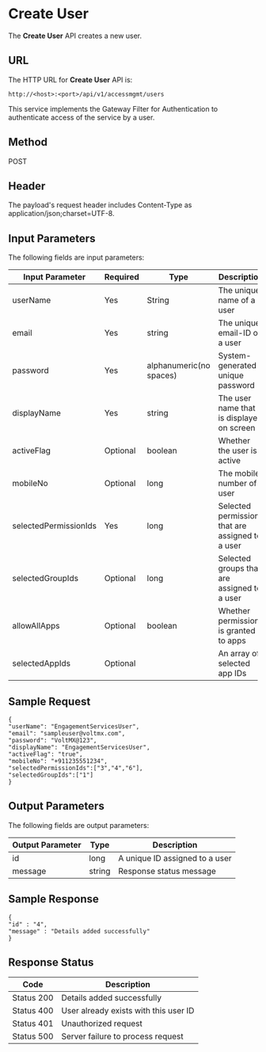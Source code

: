 
# Create User

The **Create User** API creates a new user.

## URL

The HTTP URL for **Create User** API is:

```
http://<host>:<port>/api/v1/accessmgmt/users
```

This service implements the Gateway Filter for Authentication to authenticate access of the service by a user.

## Method

POST

## Header

The payload's request header includes Content-Type as application/json;charset=UTF-8.

## Input Parameters

The following fields are input parameters:

| Input Parameter       | Required | Type                    | Description                                      |
| --------------------- | -------- | ----------------------- | ------------------------------------------------ |
| userName              | Yes      | String                  | The unique name of a user                        |
| email                 | Yes      | string                  | The unique email-ID of a user                    |
| password              | Yes      | alphanumeric(no spaces) | System- generated unique password                |
| displayName           | Yes      | string                  | The user name that is displayed on screen        |
| activeFlag            | Optional | boolean                 | Whether the user is active                       |
| mobileNo              | Optional | long                    | The mobile number of a user                      |
| selectedPermissionIds | Yes      | long                    | Selected permissions that are assigned to a user |
| selectedGroupIds      | Optional | long                    | Selected groups that are assigned to a user      |
| allowAllApps          | Optional | boolean                 | Whether permission is granted to apps            |
| selectedAppIds        | Optional |                         | An array of selected app IDs                     |

## Sample Request

```
{
"userName": "EngagementServicesUser",
"email": "sampleuser@voltmx.com",
"password": "VoltMX@123",
"displayName": "EngagementServicesUser",
"activeFlag": "true",
"mobileNo": "+911235551234",
"selectedPermissionIds":["3","4","6"],
"selectedGroupIds":["1"]
}
```

## Output Parameters

The following fields are output parameters:

| Output Parameter | Type   | Description                    |
| ---------------- | ------ | ------------------------------ |
| id               | long   | A unique ID assigned to a user |
| message          | string | Response status message        |

## Sample Response

```
{
"id" : "4",
"message" : "Details added successfully"
}
```

## Response Status

| Code       | Description                           |
| ---------- | ------------------------------------- |
| Status 200 | Details added successfully            |
| Status 400 | User already exists with this user ID |
| Status 401 | Unauthorized request                  |
| Status 500 | Server failure to process request     |

